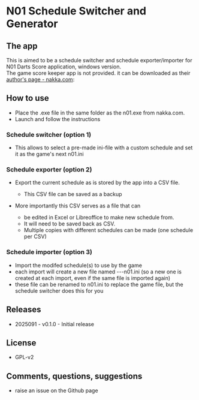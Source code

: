 # N01 Schedule Switcher and Generator

## The app

This is aimed to be a schedule switcher and schedule exporter/importer for N01 Darts Score application, windows version.  
The game score keeper app is not provided. it can be downloaded as their [author's page - nakka.com](https://nakka.com/soft/n01/index_eng.html): 


## How to use

- Place the .exe file in the same folder as the n01.exe from nakka.com.
- Launch and follow the instructions

### Schedule switcher (option 1)
- This allows to select a pre-made ini-file with a custom schedule and set it as the game's next n01.ini

### Schedule exporter (option 2)
- Export the current schedule as is stored by the app into a CSV file. 
  - This CSV file can be saved as a backup

- More importantly this CSV serves as a file that can 
  - be edited in Excel or Libreoffice to make new schedule from. 
  - It will need to be saved back as CSV. 
  - Multiple copies with different schedules can be made (one schedule per CSV)
    
### Schedule importer (option 3)
- Import the modifed schedule(s) to use by the game
- each import will create a new file named <date>-<time>-<csv name>-n01.ini (so a new one is created at each import, even if the same file is imported again)
- these file can be renamed to n01.ini to replace the game file, but the schedule switcher does this for you

## Releases

- 2025091 - v0.1.0 - Initial release

## License
- GPL-v2

## Comments, questions, suggestions
- raise an issue on the Github page